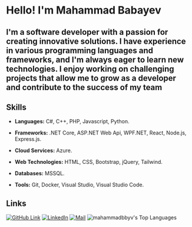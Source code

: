 # Hello! I'm Mahammad Babayev

## I'm a software developer with a passion for creating innovative solutions. I have experience in various programming languages and frameworks, and I'm always eager to learn new technologies. I enjoy working on challenging projects that allow me to grow as a developer and contribute to the success of my team

## Skills

- **Languages:** C#, C++, PHP, Javascript, Python.
- **Frameworks:** .NET Core, ASP\.NET Web Api, WPF\.NET, React, Node.js, Express.js.
- **Cloud Services:** Azure.
- **Web Technologies:** HTML, CSS, Bootstrap, jQuery, Tailwind.
- **Databases:** MSSQL.

- **Tools:** Git, Docker, Visual Studio, Visual Studio Code.

## Links

[![GitHub Link](https://img.shields.io/badge/GitHub-Profile-black)](https://www.linkedin.com/in/mahammad-babayev/) [![LinkedIn](https://img.shields.io/badge/LinkedIn-Profile-blue)](https://www.linkedin.com/in/mahammad-babayev/) [![Mail](https://img.shields.io/badge/Mail-mahammad@babayev.us-white)](mailto:mahammad@babayev.us)
![mahammadbbyv's Top Languages](https://github-readme-stats.vercel.app/api/top-langs/?username=mahammadbbyv&theme=great-gatsby&show_icons=true&hide_border=true&layout=compact)

